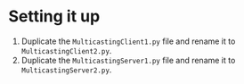 # Setting it up
1. Duplicate the `MulticastingClient1.py` file and rename it to `MulticastingClient2.py`.
2. Duplicate the `MulticastingServer1.py` file and rename it to `MulticastingServer2.py`.
